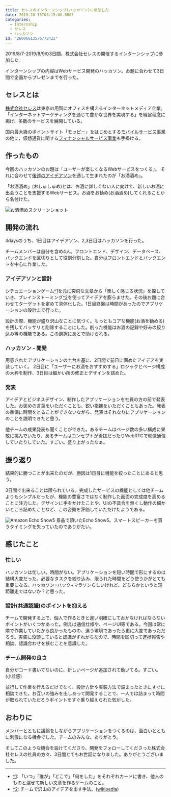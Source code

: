 ```yaml
---
title: セレスのインターンシップ(ハッカソン)に参加した
date: 2019-10-15T03:15:00.000Z
categories:
  - Internship
  - セレス
  - ハッカソン
id: "26006613576772422"
---
```

2019/8/7-2019/8/9の3日間、株式会社セレスの開催するインターンシップに参加した。

インターンシップの内容はWebサービス開発のハッカソン。お題に合わせて3日間で企画からプレゼンまでを行った。

## セレスとは

[株式会社セレス](https://ceres-inc.jp)は東京の用賀にオフィスを構えるインターネットメディア企業。「インターネットマーケティングを通じて豊かな世界を実現する」を経営理念に掲げ、多数のサービスを展開している。

国内最大級のポイントサイト「[モッピー](pc.moppy.jp)」をはじめとする[モバイルサービス事業](https://ceres-inc.jp/business/mobile/)の他に、仮想通貨に関する[フィナンシャルサービス事業](https://ceres-inc.jp/business/financial/)も手掛ける。

## 作ったもの

今回のハッカソンのお題は「ユーザーが楽しくなるWebサービスをつくる」。
それに合わせて[後述のアイデアソン](#アイデアソンと設計)を通して生まれたのが「お酒酒め」。

「お酒酒め」(おしゅしゅめ)とは、お酒に詳しくない人に向けて、新しいお酒に出会うことを支援するWebサービス。お酒をお勧め(お酒酒め)してくれることから名付けた。

![お酒酒めスクリーンショット](https://blob.yammer.jp/oshushume.png)

## 開発の流れ

3daysのうち、1日目はアイデアソン、2,3日目はハッカソンを行った。

チームメンバーは自分を含め4人。フロントエンド、デザイン、データベース、バックエンドを区切りとして役割分割した。自分はフロントエンドとバックエンドを中心に作業した。

### アイデアソンと設計

シチュエーションゲーム<a id="annotation-from-1" href="#annotation-to-1">^1</a>を元に突飛な文章から「楽しく感じる状況」を探していき、ブレインストーミング<a id="annotation-from-2" href="#annotation-to-2">^2</a>を使ってアイデアを膨らませた。その後お題に合わせてターゲットを定めて具体化した。1日目終盤は時間があったのでアプリケーションの設計まで行った。

設計の際、機能が盛り沢山なことに気づく。もっともコアな機能(お酒を勧める)を残してバッサリと削除することにした。削った機能はお酒の記録や好みの絞り込み等の機能である。この選択にあとで助けられる。

### ハッカソン - 開発

用意されたアプリケーションの土台を基に、2日間で前日に固めたアイデアを実装していく。
2日目に「ユーザーにお酒をおすすめする」ロジックとページ構成の大枠を制作、3日目は細かい所の修正とデザインを詰めた。

### 発表

アイデアとビジネスデザイン、制作したアプリケーションを社員の方の前で発表した。お褒めの言葉をいただくことも、鋭い指摘をいただくこともあった。発表の準備に時間をとることができないながら、発表はそれなりにアプリケーションのことを説明できたと思う。

他チームの成果発表も聞くことができた。あるチームはページ数の多い構成に果敢に挑んでいたり、あるチームはコンセプトが奇抜だったりWebRTCで映像通信していたりしていた。すごい。盛り上がったなぁ。

## 振り返り

結果的に勝つことが出来たのだが、勝因は1日目に機能を絞ったことにあると思う。

3日間で出来ることは限られている。完成したサービスの機能としては他チームよりもシンプルだったが、機能の豊富さではなく制作した画面の完成度を高めることに注力した。デザインに手をかけたことや、UIの不具合を無くし動作の細かいところ詰めたことなど、この姿勢を評価していただけたようである。

![Amazon Echo Show5](https://blob.yammer.jp/echoShow5.jpg)
景品で頂いたEcho Show5。スマートスピーカーを買うタイミングを失っていたのでありがたい。

## 感じたこと

### 忙しい

ハッカソンは忙しい。時間がない。アプリケーションを短い時間で形にするのは結構大変だった。必要なタスクを絞り込み、限られた時間をどう使うかがとても重要になる。ハッカソン=ハック+マラソンらしいけれど、どちらかというと短距離走ではないか？と思った。

### 設計(共通認識)のポイントを抑える

チームで開発する上で、個人で作るときと違い明確にしておかなければならないポイントがいくつかあった。例えば通信仕様や、ページUI等である。今回は常に隣で作業していたから良かったものの、違う環境であったら更に大変であっただろう。実装に没頭していると認識がずれがちなので、時間を区切って進捗報告や相談、認識合わせを挟むことを意識した。

### チーム開発の良さ

自分がコード書いてないのに、新しいページが追加されて動いてる。すごい。(小並感)

並行して作業を行えるだけでなく、設計方針や実装方法で詰まったときにすぐに相談できた。お互いの強みを出しあって開発することで、一人では詰まって時間が取られていただろうポイントをすぐ乗り越えられた気がした。

## おわりに

メンバーとともに議論をしながらアプリケーションをつくるのは、面白いとともに刺激になる機会でした。チームのみんな、ありがとう。

そしてこのような機会を設けてくださり、開発をフォローしてくださった株式会社セレスの社員の方々、3日間とてもお世話になりました。ありがとうございました。

<hr class="gt-article-annotation-horizontalrule"/>

<ul class="gt-article-annotation-list">
<li><a id="annotation-to-1" href="#annotation-from-1">^1</a>: 「いつ」「誰が」「どこで」「何をした」をそれぞれカードに書き、他人のものと混ぜて新しい文章を作るゲームのこと。</li>
<li><a id="annotation-to-2" href="#annotation-from-2">^2</a>: チームで沢山のアイデアを出す手法。(<a href="https://ja.wikipedia.org/wiki/ブレインストーミング">wikipedia</a>)</li>
</ul>
